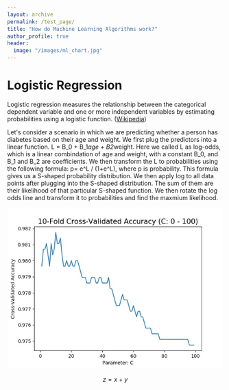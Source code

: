 ```yaml
---
layout: archive
permalink: /test_page/
title: "How do Machine Learning Algorithms work?"
author_profile: true
header:
  image: "/images/ml_chart.jpg"  
---
```

# Logistic Regression
Logistic regression measures the relationship between the categorical dependent variable and one or more independent variables by estimating probabilities using a logistic function. ([Wikipedia](https://en.wikipedia.org/wiki/Logistic_regression))

Let's consider a scenario in which we are predicting whether a person has diabetes based on their age and weight. We first plug the predictors into a linear function. L = B_0 + B_1*age + B2*weight. Here we called L as log-odds, which is a linear combindation of age and weight, with a constant B_0, and B_1 and B_2 are coefficients.
We then transform the L to probabilities using the following formula: p= e^L / (1+e^L), where p is probability. This formula gives us a S-shaped probability distribution. We then apply log to all data points after plugging into the S-shaped distribution. The sum of them are their likelihood of that particular S-shaped function. We then rotate the log odds line and transform it to probabilities and find the maxmium likelihood.

<img src="/images/voice_recognition/Figure_3.jpg" alt="Figure 3">


$$ z=x+y$$
<script type="text/javascript" async
  src="https://cdn.mathjax.org/mathjax/latest/MathJax.js?config=TeX-MML-AM_CHTML">
  $$ L=alpha_0+beta_0$$
</script>
